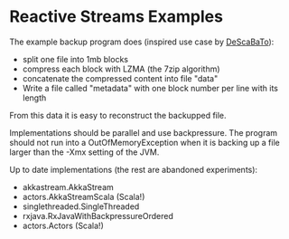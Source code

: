Reactive Streams Examples
===========================

The example backup program does (inspired use case by [DeScaBaTo](https://github.com/Stivo/Descabato)):
* split one file into 1mb blocks
* compress each block with LZMA (the 7zip algorithm)
* concatenate the compressed content into file "data"
* Write a file called "metadata" with one block number per line with its length

From this data it is easy to reconstruct the backupped file.

Implementations should be parallel and use backpressure.
The program should not run into a OutOfMemoryException when it is backing up
a file larger than the -Xmx setting of the JVM.

Up to date implementations (the rest are abandoned experiments):
- akkastream.AkkaStream
- actors.AkkaStreamScala (Scala!)
- singlethreaded.SingleThreaded
- rxjava.RxJavaWithBackpressureOrdered
- actors.Actors (Scala!)

